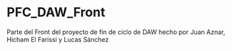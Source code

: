 # PFC_DAW_Front
Parte del Front del proyecto de fin de ciclo de DAW hecho por Juan Aznar, Hicham El Farissi y Lucas Sánchez
